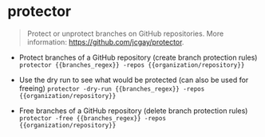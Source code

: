 # protector
> Protect or unprotect branches on GitHub repositories.
> More information: <https://github.com/jcgay/protector>.

- Protect branches of a GitHub repository (create branch protection rules)
`protector {{branches_regex}} -repos {{organization/repository}}`

- Use the dry run to see what would be protected (can also be used for freeing)
`protector -dry-run {{branches_regex}} -repos {{organization/repository}}`

- Free branches of a GitHub repository (delete branch protection rules)
`protector -free {{branches_regex}} -repos {{organization/repository}}`
